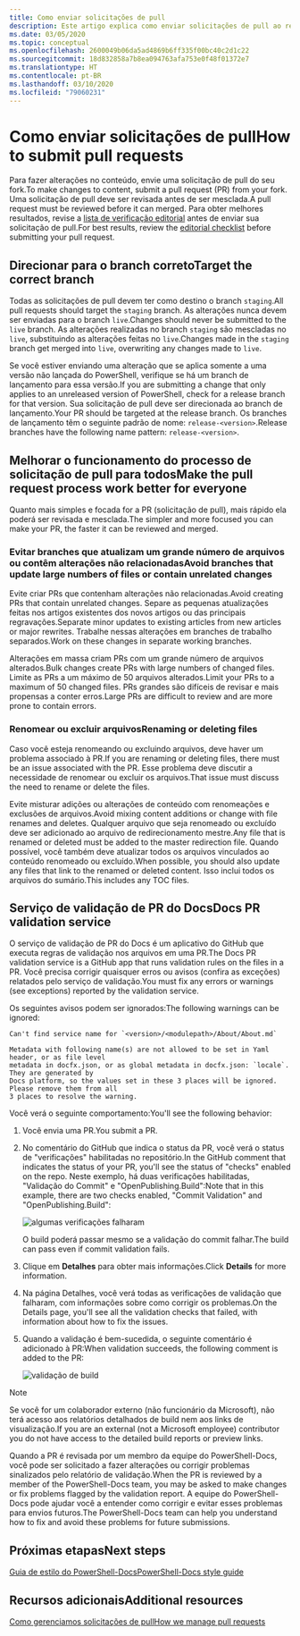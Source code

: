 ```yaml
---
title: Como enviar solicitações de pull
description: Este artigo explica como enviar solicitações de pull ao repositório do PowerShell-Docs.
ms.date: 03/05/2020
ms.topic: conceptual
ms.openlocfilehash: 2600049b06da5ad4869b6ff335f00bc40c2d1c22
ms.sourcegitcommit: 18d832858a7b8ea094763afa753e0f48f01372e7
ms.translationtype: HT
ms.contentlocale: pt-BR
ms.lasthandoff: 03/10/2020
ms.locfileid: "79060231"
---
```

# <a name="how-to-submit-pull-requests"></a><span data-ttu-id="5d6b3-103">Como enviar solicitações de pull</span><span class="sxs-lookup"><span data-stu-id="5d6b3-103">How to submit pull requests</span></span>

<span data-ttu-id="5d6b3-104">Para fazer alterações no conteúdo, envie uma solicitação de pull do seu fork.</span><span class="sxs-lookup"><span data-stu-id="5d6b3-104">To make changes to content, submit a pull request (PR) from your fork.</span></span> <span data-ttu-id="5d6b3-105">Uma solicitação de pull deve ser revisada antes de ser mesclada.</span><span class="sxs-lookup"><span data-stu-id="5d6b3-105">A pull request must be reviewed before it can merged.</span></span> <span data-ttu-id="5d6b3-106">Para obter melhores resultados, revise a [lista de verificação editorial](editorial-checklist.md) antes de enviar sua solicitação de pull.</span><span class="sxs-lookup"><span data-stu-id="5d6b3-106">For best results, review the [editorial checklist](editorial-checklist.md) before submitting your pull request.</span></span>

## <a name="target-the-correct-branch"></a><span data-ttu-id="5d6b3-107">Direcionar para o branch correto</span><span class="sxs-lookup"><span data-stu-id="5d6b3-107">Target the correct branch</span></span>

<span data-ttu-id="5d6b3-108">Todas as solicitações de pull devem ter como destino o branch `staging`.</span><span class="sxs-lookup"><span data-stu-id="5d6b3-108">All pull requests should target the `staging` branch.</span></span> <span data-ttu-id="5d6b3-109">As alterações nunca devem ser enviadas para o branch `live`.</span><span class="sxs-lookup"><span data-stu-id="5d6b3-109">Changes should never be submitted to the `live` branch.</span></span> <span data-ttu-id="5d6b3-110">As alterações realizadas no branch `staging` são mescladas no `live`, substituindo as alterações feitas no `live`.</span><span class="sxs-lookup"><span data-stu-id="5d6b3-110">Changes made in the `staging` branch get merged into `live`, overwriting any changes made to `live`.</span></span>

<span data-ttu-id="5d6b3-111">Se você estiver enviando uma alteração que se aplica somente a uma versão não lançada do PowerShell, verifique se há um branch de lançamento para essa versão.</span><span class="sxs-lookup"><span data-stu-id="5d6b3-111">If you are submitting a change that only applies to an unreleased version of PowerShell, check for a release branch for that version.</span></span> <span data-ttu-id="5d6b3-112">Sua solicitação de pull deve ser direcionada ao branch de lançamento.</span><span class="sxs-lookup"><span data-stu-id="5d6b3-112">Your PR should be targeted at the release branch.</span></span> <span data-ttu-id="5d6b3-113">Os branches de lançamento têm o seguinte padrão de nome: `release-<version>`.</span><span class="sxs-lookup"><span data-stu-id="5d6b3-113">Release branches have the following name pattern: `release-<version>`.</span></span>

## <a name="make-the-pull-request-process-work-better-for-everyone"></a><span data-ttu-id="5d6b3-114">Melhorar o funcionamento do processo de solicitação de pull para todos</span><span class="sxs-lookup"><span data-stu-id="5d6b3-114">Make the pull request process work better for everyone</span></span>

<span data-ttu-id="5d6b3-115">Quanto mais simples e focada for a PR (solicitação de pull), mais rápido ela poderá ser revisada e mesclada.</span><span class="sxs-lookup"><span data-stu-id="5d6b3-115">The simpler and more focused you can make your PR, the faster it can be reviewed and merged.</span></span>

### <a name="avoid-branches-that-update-large-numbers-of-files-or-contain-unrelated-changes"></a><span data-ttu-id="5d6b3-116">Evitar branches que atualizam um grande número de arquivos ou contêm alterações não relacionadas</span><span class="sxs-lookup"><span data-stu-id="5d6b3-116">Avoid branches that update large numbers of files or contain unrelated changes</span></span>

<span data-ttu-id="5d6b3-117">Evite criar PRs que contenham alterações não relacionadas.</span><span class="sxs-lookup"><span data-stu-id="5d6b3-117">Avoid creating PRs that contain unrelated changes.</span></span> <span data-ttu-id="5d6b3-118">Separe as pequenas atualizações feitas nos artigos existentes dos novos artigos ou das principais regravações.</span><span class="sxs-lookup"><span data-stu-id="5d6b3-118">Separate minor updates to existing articles from new articles or major rewrites.</span></span> <span data-ttu-id="5d6b3-119">Trabalhe nessas alterações em branches de trabalho separados.</span><span class="sxs-lookup"><span data-stu-id="5d6b3-119">Work on these changes in separate working branches.</span></span>

<span data-ttu-id="5d6b3-120">Alterações em massa criam PRs com um grande número de arquivos alterados.</span><span class="sxs-lookup"><span data-stu-id="5d6b3-120">Bulk changes create PRs with large numbers of changed files.</span></span> <span data-ttu-id="5d6b3-121">Limite as PRs a um máximo de 50 arquivos alterados.</span><span class="sxs-lookup"><span data-stu-id="5d6b3-121">Limit your PRs to a maximum of 50 changed files.</span></span> <span data-ttu-id="5d6b3-122">PRs grandes são difíceis de revisar e mais propensas a conter erros.</span><span class="sxs-lookup"><span data-stu-id="5d6b3-122">Large PRs are difficult to review and are more prone to contain errors.</span></span>

### <a name="renaming-or-deleting-files"></a><span data-ttu-id="5d6b3-123">Renomear ou excluir arquivos</span><span class="sxs-lookup"><span data-stu-id="5d6b3-123">Renaming or deleting files</span></span>

<span data-ttu-id="5d6b3-124">Caso você esteja renomeando ou excluindo arquivos, deve haver um problema associado à PR.</span><span class="sxs-lookup"><span data-stu-id="5d6b3-124">If you are renaming or deleting files, there must be an issue associated with the PR.</span></span> <span data-ttu-id="5d6b3-125">Esse problema deve discutir a necessidade de renomear ou excluir os arquivos.</span><span class="sxs-lookup"><span data-stu-id="5d6b3-125">That issue must discuss the need to rename or delete the files.</span></span>

<span data-ttu-id="5d6b3-126">Evite misturar adições ou alterações de conteúdo com renomeações e exclusões de arquivos.</span><span class="sxs-lookup"><span data-stu-id="5d6b3-126">Avoid mixing content additions or change with file renames and deletes.</span></span> <span data-ttu-id="5d6b3-127">Qualquer arquivo que seja renomeado ou excluído deve ser adicionado ao arquivo de redirecionamento mestre.</span><span class="sxs-lookup"><span data-stu-id="5d6b3-127">Any file that is renamed or deleted must be added to the master redirection file.</span></span> <span data-ttu-id="5d6b3-128">Quando possível, você também deve atualizar todos os arquivos vinculados ao conteúdo renomeado ou excluído.</span><span class="sxs-lookup"><span data-stu-id="5d6b3-128">When possible, you should also update any files that link to the renamed or deleted content.</span></span> <span data-ttu-id="5d6b3-129">Isso inclui todos os arquivos do sumário.</span><span class="sxs-lookup"><span data-stu-id="5d6b3-129">This includes any TOC files.</span></span>

## <a name="docs-pr-validation-service"></a><span data-ttu-id="5d6b3-130">Serviço de validação de PR do Docs</span><span class="sxs-lookup"><span data-stu-id="5d6b3-130">Docs PR validation service</span></span>

<span data-ttu-id="5d6b3-131">O serviço de validação de PR do Docs é um aplicativo do GitHub que executa regras de validação nos arquivos em uma PR.</span><span class="sxs-lookup"><span data-stu-id="5d6b3-131">The Docs PR validation service is a GitHub app that runs validation rules on the files in a PR.</span></span> <span data-ttu-id="5d6b3-132">Você precisa corrigir quaisquer erros ou avisos (confira as exceções) relatados pelo serviço de validação.</span><span class="sxs-lookup"><span data-stu-id="5d6b3-132">You must fix any errors or warnings (see exceptions) reported by the validation service.</span></span>

<span data-ttu-id="5d6b3-133">Os seguintes avisos podem ser ignorados:</span><span class="sxs-lookup"><span data-stu-id="5d6b3-133">The following warnings can be ignored:</span></span>

```
Can't find service name for `<version>/<modulepath>/About/About.md`
```

```
Metadata with following name(s) are not allowed to be set in Yaml header, or as file level
metadata in docfx.json, or as global metadata in docfx.json: `locale`. They are generated by
Docs platform, so the values set in these 3 places will be ignored. Please remove them from all
3 places to resolve the warning.
```

<span data-ttu-id="5d6b3-134">Você verá o seguinte comportamento:</span><span class="sxs-lookup"><span data-stu-id="5d6b3-134">You'll see the following behavior:</span></span>

1. <span data-ttu-id="5d6b3-135">Você envia uma PR.</span><span class="sxs-lookup"><span data-stu-id="5d6b3-135">You submit a PR.</span></span>
1. <span data-ttu-id="5d6b3-136">No comentário do GitHub que indica o status da PR, você verá o status de "verificações" habilitadas no repositório.</span><span class="sxs-lookup"><span data-stu-id="5d6b3-136">In the GitHub comment that indicates the status of your PR, you'll see the status of "checks" enabled on the repo.</span></span> <span data-ttu-id="5d6b3-137">Neste exemplo, há duas verificações habilitadas, "Validação do Commit" e "OpenPublishing.Build":</span><span class="sxs-lookup"><span data-stu-id="5d6b3-137">Note that in this example, there are two checks enabled, "Commit Validation" and "OpenPublishing.Build":</span></span>

   ![algumas verificações falharam](media/pull-requests/validation-failed.png)

   <span data-ttu-id="5d6b3-139">O build poderá passar mesmo se a validação do commit falhar.</span><span class="sxs-lookup"><span data-stu-id="5d6b3-139">The build can pass even if commit validation fails.</span></span>

1. <span data-ttu-id="5d6b3-140">Clique em **Detalhes** para obter mais informações.</span><span class="sxs-lookup"><span data-stu-id="5d6b3-140">Click **Details** for more information.</span></span>
1. <span data-ttu-id="5d6b3-141">Na página Detalhes, você verá todas as verificações de validação que falharam, com informações sobre como corrigir os problemas.</span><span class="sxs-lookup"><span data-stu-id="5d6b3-141">On the Details page, you'll see all the validation checks that failed, with information about how to fix the issues.</span></span>
1. <span data-ttu-id="5d6b3-142">Quando a validação é bem-sucedida, o seguinte comentário é adicionado à PR:</span><span class="sxs-lookup"><span data-stu-id="5d6b3-142">When validation succeeds, the following comment is added to the PR:</span></span>

   ![validação de build](media/pull-requests/build-validation.png)

> [!NOTE]
> <span data-ttu-id="5d6b3-144">Se você for um colaborador externo (não funcionário da Microsoft), não terá acesso aos relatórios detalhados de build nem aos links de visualização.</span><span class="sxs-lookup"><span data-stu-id="5d6b3-144">If you are an external (not a Microsoft employee) contributor you do not have access to the detailed build reports or preview links.</span></span>

<span data-ttu-id="5d6b3-145">Quando a PR é revisada por um membro da equipe do PowerShell-Docs, você pode ser solicitado a fazer alterações ou corrigir problemas sinalizados pelo relatório de validação.</span><span class="sxs-lookup"><span data-stu-id="5d6b3-145">When the PR is reviewed by a member of the PowerShell-Docs team, you may be asked to make changes or fix problems flagged by the validation report.</span></span> <span data-ttu-id="5d6b3-146">A equipe do PowerShell-Docs pode ajudar você a entender como corrigir e evitar esses problemas para envios futuros.</span><span class="sxs-lookup"><span data-stu-id="5d6b3-146">The PowerShell-Docs team can help you understand how to fix and avoid these problems for future submissions.</span></span>

## <a name="next-steps"></a><span data-ttu-id="5d6b3-147">Próximas etapas</span><span class="sxs-lookup"><span data-stu-id="5d6b3-147">Next steps</span></span>

[<span data-ttu-id="5d6b3-148">Guia de estilo do PowerShell-Docs</span><span class="sxs-lookup"><span data-stu-id="5d6b3-148">PowerShell-Docs style guide</span></span>](powershell-style-guide.md)

## <a name="additional-resources"></a><span data-ttu-id="5d6b3-149">Recursos adicionais</span><span class="sxs-lookup"><span data-stu-id="5d6b3-149">Additional resources</span></span>

[<span data-ttu-id="5d6b3-150">Como gerenciamos solicitações de pull</span><span class="sxs-lookup"><span data-stu-id="5d6b3-150">How we manage pull requests</span></span>](managing-pull-requests.md)
